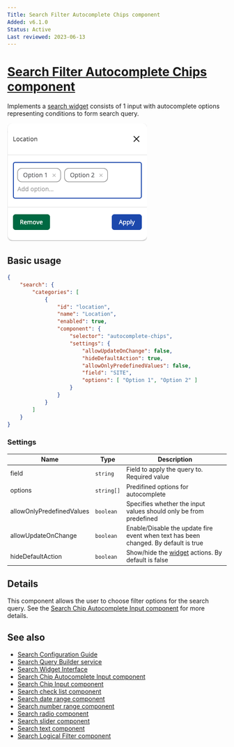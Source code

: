```yaml
---
Title: Search Filter Autocomplete Chips component
Added: v6.1.0
Status: Active
Last reviewed: 2023-06-13
---
```


# [Search Filter Autocomplete Chips component](../../../lib/content-services/src/lib/search/components/search-filter-autocomplete-chips/search-filter-autocomplete-chips.component.ts "Defined in search-filter-autocomplete-chips.component.ts")

Implements a [search widget](../../../lib/content-services/src/lib/search/models/search-widget.interface.ts) consists of 1 input with autocomplete options representing conditions to form search query.

![Search Filter Autocomplete Chips](../../docassets/images/search-filter-autocomplete-chips.png)

## Basic usage

```json
{
    "search": {
        "categories": [
            {
                "id": "location",
                "name": "Location",
                "enabled": true,
                "component": {
                    "selector": "autocomplete-chips",
                    "settings": {
                        "allowUpdateOnChange": false,
                        "hideDefaultAction": true,
                        "allowOnlyPredefinedValues": false,
                        "field": "SITE",
                        "options": [ "Option 1", "Option 2" ]
                    }
                }
            }
        ]
    }
}
```

### Settings

| Name | Type     | Description                                                                                                         |
| ---- |----------|---------------------------------------------------------------------------------------------------------------------|
| field | `string`   | Field to apply the query to. Required value                                                                         |
| options | `string[]` | Predifined options for autocomplete                                                                                 |
| allowOnlyPredefinedValues | `boolean` | Specifies whether the input values should only be from predefined                                                   |
| allowUpdateOnChange | `boolean` | Enable/Disable the update fire event when text has been changed. By default is true                                 |
| hideDefaultAction | `boolean` | Show/hide the [widget](../../../lib/testing/src/lib/core/pages/form/widgets/widget.ts) actions. By default is false |
## Details

This component allows the user to choose filter options for the search query.
See the [Search Chip Autocomplete Input component](search-chip-autocomplete-input.component.md) for more details.

## See also

-   [Search Configuration Guide](../../user-guide/search-configuration-guide.md)
-   [Search Query Builder service](../services/search-query-builder.service.md)
-   [Search Widget Interface](../interfaces/search-widget.interface.md)
-   [Search Chip Autocomplete Input component](search-chip-autocomplete-input.component.md)
-   [Search Chip Input component](search-chip-input.component.md)
-   [Search check list component](search-check-list.component.md)
-   [Search date range component](search-date-range.component.md)
-   [Search number range component](search-number-range.component.md)
-   [Search radio component](search-radio.component.md)
-   [Search slider component](search-slider.component.md)
-   [Search text component](search-text.component.md)
-   [Search Logical Filter component](search-logical-filter.component.md)
